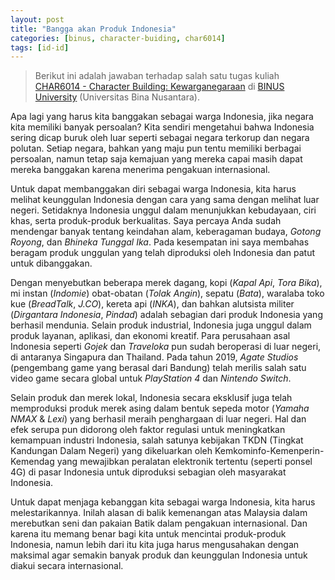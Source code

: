 ```yaml
---
layout: post
title: "Bangga akan Produk Indonesia"
categories: [binus, character-buiding, char6014]
tags: [id-id]
---
```

> Berikut ini adalah jawaban terhadap salah satu tugas kuliah [CHAR6014 - Character Building: Kewarganegaraan](https://curriculum.binus.ac.id/course/char6014/) di [BINUS University](https://binus.ac.id) (Universitas Bina Nusantara).

Apa lagi yang harus kita banggakan sebagai warga Indonesia, jika negara kita memiliki banyak persoalan? Kita sendiri mengetahui bahwa Indonesia sering dicap buruk oleh luar seperti sebagai negara terkorup dan negara polutan. Setiap negara, bahkan yang maju pun tentu memiliki berbagai persoalan, namun tetap saja kemajuan yang mereka capai masih dapat mereka banggakan karena menerima pengakuan internasional.

Untuk dapat membanggakan diri sebagai warga Indonesia, kita harus melihat keunggulan Indonesia dengan cara yang sama dengan melihat luar negeri. Setidaknya Indonesia unggul dalam menunjukkan kebudayaan, ciri khas, serta produk-produk berkualitas. Saya percaya Anda sudah mendengar banyak tentang keindahan alam, keberagaman budaya, *Gotong Royong*, dan *Bhineka Tunggal Ika*. Pada kesempatan ini saya membahas beragam produk unggulan yang telah diproduksi oleh Indonesia dan patut untuk dibanggakan.

Dengan menyebutkan beberapa merek dagang, kopi (*Kapal Api*, *Tora Bika*), mi instan (*Indomie*) obat-obatan (*Tolak Angin*), sepatu (*Bata*), waralaba toko kue (*BreadTalk*, *J.CO*), kereta api (*INKA*), dan bahkan alutsista militer (*Dirgantara Indonesia*, *Pindad*) adalah sebagian dari produk Indonesia yang berhasil mendunia. Selain produk industrial, Indonesia juga unggul dalam produk layanan, aplikasi, dan ekonomi kreatif. Para perusahaan asal Indonesia seperti *Gojek* dan *Traveloka* pun sudah beroperasi di luar negeri, di antaranya Singapura dan Thailand. Pada tahun 2019, *Agate Studios* (pengembang game yang berasal dari Bandung) telah merilis salah satu video game secara global untuk *PlayStation 4* dan *Nintendo Switch*.

Selain produk dan merek lokal, Indonesia secara eksklusif juga telah memproduksi produk merek asing dalam bentuk sepeda motor (*Yamaha NMAX* & *Lexi*) yang berhasil meraih penghargaan di luar negeri. Hal dan efek serupa pun didorong oleh faktor regulasi untuk meningkatkan kemampuan industri Indonesia, salah satunya kebijakan TKDN (Tingkat Kandungan Dalam Negeri) yang dikeluarkan oleh Kemkominfo-Kemenperin-Kemendag yang mewajibkan peralatan elektronik tertentu (seperti ponsel 4G) di pasar Indonesia untuk diproduksi sebagian oleh masyarakat Indonesia.

Untuk dapat menjaga kebanggan kita sebagai warga Indonesia, kita harus melestarikannya. Inilah alasan di balik kemenangan atas Malaysia dalam merebutkan seni dan pakaian Batik dalam pengakuan internasional. Dan karena itu memang benar bagi kita untuk mencintai produk-produk Indonesia, namun lebih dari itu kita juga harus mengusahakan dengan maksimal agar semakin banyak produk dan keunggulan Indonesia untuk diakui secara internasional.